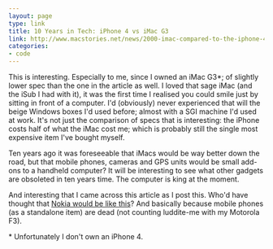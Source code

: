 ```yaml
---
layout: page
type: link
title: 10 Years in Tech: iPhone 4 vs iMac G3
link: http://www.macstories.net/news/2000-imac-compared-to-the-iphone-4/
categories: 
- code
---
```

This is interesting. Especially to me, since I owned an iMac G3*; of slightly lower spec than the one in the article as well. I loved that sage iMac (and the iSub I had with it), it was the first time I realised you could smile just by sitting in front of a computer. I'd (obviously) never experienced that will the beige Windows boxes I'd used before; almost with a SGI machine I'd used at work. It's not just the comparison of specs that is interesting: the iPhone costs half of what the iMac cost me; which is probably still the single most expensive item I've bought myself. 

Ten years ago it was foreseeable that iMacs would be way better down the road, but that mobile phones, cameras and GPS units would be small add-ons to a handheld computer? It will be interesting to see what other gadgets are obsoleted in ten years time. The computer is king at the moment.   

And interesting that I came across this article as I post this. Who'd have thought that [Nokia would  be like this](http://www.mobilecrunch.com/2010/06/22/the-sad-tale-of-nokias-sinking-market-cap-where-i-come-over-all-nostalgic/)? And basically because mobile phones (as a standalone item) are dead (not counting luddite-me with my Motorola F3).

 \* Unfortunately I don't own an iPhone 4. 